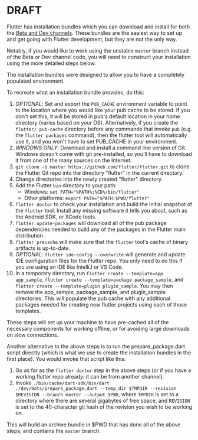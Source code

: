 # DRAFT

Flutter has installation bundles which you can download and install for both the [Beta and Dev channels](https://github.com/flutter/flutter/wiki/Flutter-build-release-channels). These bundles are the easiest way to set up and get going with Flutter development, but they are not the only way.

Notably, if you would like to work using the unstable `master` branch instead of the Beta or Dev channel code, you will need to construct your installation using the more detailed steps below.

The installation bundles were designed to allow you to have a completely populated environment.

To recreate what an installation bundle provides, do this:

1) _OPTIONAL_: Set and export the `PUB_CACHE` environment variable to point to the location where you would like your pub cache to be stored.  If you don't set this, it will be stored in pub's default location in your home directory (varies based on your OS). Alternatively, if you create the `flutter/.pub-cache` directory before any commands that invoke `pub` (e.g. the `flutter packages` command), then the flutter tool will automatically use it, and you won't have to set PUB_CACHE in your environment.
1) _WINDOWS ONLY_: Download and install a command line version of Git.  Windows doesn't come with git pre-installed, so you'll have to download it from one of the many sources on the Internet.
1) `git clone -b master https://github.com/flutter/flutter.git` to clone the Flutter Git repo into the directory "flutter" in the current directory.
1) Change directories into the newly created "flutter" directory.
1) Add the Flutter `bin` directory to your path:
    - Windows: `set PATH="%PATH%;%CD%/bin/flutter"`
    - Other platforms: `export PATH="$PATH:$PWD/flutter"`
1) `flutter doctor` to check your installation and build the initial snapshot of the `flutter` tool. Install any missing software it tells you about, such as the Android SDK, or XCode tools.
1) `flutter update-packages` will download all of the pub package dependencies needed to build any of the packages in the Flutter main distribution.
1) `flutter precache` will make sure that the `flutter` tool's cache of binary artifacts is up-to-date.
1) _OPTIONAL_: `flutter ide-config --overwrite` will generate and update IDE configuration files for the Flutter repo. You only need to do this if you are using an IDE like IntelliJ or VS Code.
1) In a temporary directory, run `flutter create --template=app app_sample`, `flutter create --template=package package_sample`, and `flutter create --template=plugin plugin_sample`.  You may then remove the app_sample, package_sample, and plugin_sample directories.  This will populate the pub cache with any additional packages needed for creating new flutter projects using each of those templates.

These steps will set up your machine to have pre-cached all of the necessary components for working offline, or for avoiding large downloads on slow connections.

Another alternative to the above steps is to run the prepare_package.dart script directly (which is what we use to create the installation bundles in the first place).  You would invoke that script like this:

1) Go as far as the `flutter doctor` step in the above steps (or if you have a working flutter repo already: it can be from another channel).
1) Invoke `./bin/cache/dart-sdk/bin/dart ./dev/bots/prepare_package.dart --temp_dir $TMPDIR --revision $REVISION --branch master --output $PWD`, where `TMPDIR` is set to a directory where there are several gigabytes of free space, and `REVISION` is set to the 40-character git hash of the revision you wish to be working on.

This will build an archive bundle in $PWD that has done all of the above steps, and contains the `master` branch.